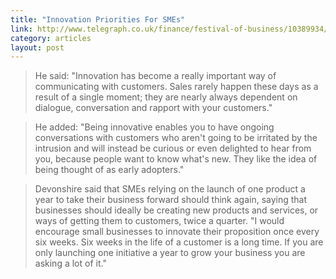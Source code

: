 ```yaml
---
title: "Innovation Priorities For SMEs"
link: http://www.telegraph.co.uk/finance/festival-of-business/10389934/Soapbox-SMEs-must-place-much-higher-priority-on-being-innovative-says-Simon-Devonshire.html
category: articles
layout: post
---
```


> He said: "Innovation has become a really important way of communicating with
> customers. Sales rarely happen these days as a result of a single moment; they
> are nearly always dependent on dialogue, conversation and rapport with your
> customers."

> He added: "Being innovative enables you to have ongoing conversations with
> customers who aren't going to be irritated by the intrusion and will instead
> be curious or even delighted to hear from you, because people want to know
> what's new. They like the idea of being thought of as early adopters."

> Devonshire said that SMEs relying on the launch of one product a year to take
> their business forward should think again, saying that businesses should
> ideally be creating new products and services, or ways of getting them to
> customers, twice a quarter. "I would encourage small businesses to innovate
> their proposition once every six weeks. Six weeks in the life of a customer is
> a long time. If you are only launching one initiative a year to grow your
> business you are asking a lot of it."
